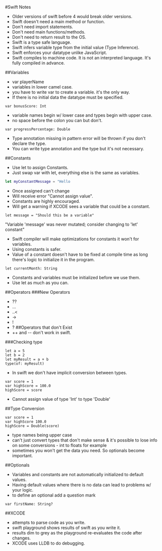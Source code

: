 #Swift Notes
* Older versions of swift before 4 would break older versions.
* Swift doesn't need a main method or function.
* Don't need import statements.
* Don't need main functions/methods.
* Don't need to return result to the OS.
* Swift is a type safe language.
* Swift infers variable type from the initial value (Type Inference).
* Swift enforces your datatype unlike JavaScript.
* Swift compiles to machine code. It is not an interpreted language. It's fully compiled in advance.

##Variables
* var playerName
* variables in lower camel case.
* you have to write var to create a variable. it's the only way.
* If there is no initial data the datatype must be specified.
```
var bonusScore: Int
```
* variable names begin w/ lower case and types begin with upper case.
* no space before the colon you can but don't.

```
var progressPercentage: Double
```
* Type annotation missing in pattern error will be thrown if you don't declare the type.
* You can write type annotation and the type but it's not necessary.

##Constants
* Use let to assign Constants.
* Just swap var with let, everything else is the same as variables.
```Swift
let myConstantMessage = "Hello
```
* Once assigned can't change
* Will receive error "Cannot assign value".
* Constants are highly encouraged.
* Will get a warning if XCODE sees a variable that could be a constant.
```
let message = "Should this be a variable"
```
"Variable 'message' was never mutated; consider changing to 'let' constant"
* Swift compiler will make optimizations for constants it won't for variables.
* Using constants is safer.
* Value of a constant doesn't have to be fixed at compile time as long there's logic to initialize it in the program.
```
let currentMonth: String
```
* Constants and variables must be initialized before we use them.
* Use let as much as you can.

##Operators
###New Operators
* ??
* ...
* ..<
* ->
* !
* ?
##Operators that don't Exist
* ++ and -- don't work in swift.

###Checking type
```
let a = 5
let b = 2
let myResult = a + b
type(of: myResult)
```
* In swift we don't have implicit conversion between types.

```
var score = 1
var highScore = 100.0
highScore = score
```
* Cannot assign value of type 'Int' to type 'Double'

##Type Conversion
```
var score = 1
var highScore 100.0
highScore = Double(score)
```
* type names being upper case
* can't just convert types that don't make sense & it's possible to lose info on some conversions - int to floats for example
* sometimes you won't get the data you need. So optionals become important.

##Optionals
* Variables and constants are not automatically initialized to default values.
* Having default values where there is no data can lead to problems w/ your logic.
* to define an optional add a question mark
```
var firstName: String?
```




##XCODE
* attempts to parse code as you write.
* swift playground shows results of swift as you write it.
* results dim to grey as the playground re-evaluates the code after changes.
* XCODE uses LLDB to do debugging.
